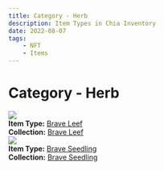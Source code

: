 ```yaml
---
title: Category - Herb
description: Item Types in Chia Inventory
date: 2022-08-07
tags:
    - NFT
    - Items
---
```


# Category - Herb
<div class="item_type_thumbnail">
<a href="../../Types/Herb/Brave_Leef/Normal_Brave_Leef_00001_00100/"><img loading="lazy" src="https://2jb5ctkfy4bahtk63blfyggft7bmra4qek5brc6qhj5owiw5m35a.arweave.net/0kPRTUXHAgPNXthWXBjFn8LIg5AiuhiL0Dp66yLdZvo"></a><br/>
<div><strong>Item Type:</strong> <a href="../../Types/Herb/Brave_Leef/Normal_Brave_Leef_00001_00100/">Brave Leef</a></div>
<div><strong>Collection:</strong> <a href="https://www.spacescan.io/xch/nft/collection/col1jgw23rce22aucy0vrseqa3dte8sd0924sdjw5xuxzljcnhgr8fpqnjcu7q">Brave Leef</a></div>
</div>
<div class="item_type_thumbnail">
<a href="../../Types/Herb/Brave_Seedling/Normal_Brave_Seedling_00001_00100/"><img loading="lazy" src="https://25ssx4zfj2klz3qaycdfzvonufgeyqi5kexgmgxlazu2kcko.arweave.net/12Ur8yVOlLzuAMCGXNXNoUxMQR1_RLmYa-6wZppQlOk"></a><br/>
<div><strong>Item Type:</strong> <a href="../../Types/Herb/Brave_Seedling/Normal_Brave_Seedling_00001_00100/">Brave Seedling</a></div>
<div><strong>Collection:</strong> <a href="https://www.spacescan.io/xch/nft/collection/col1jgw23rce22aucy0vrseqa3dte8sd0924sdjw5xuxzljcnhgr8fpqnjcu7q">Brave Seedling</a></div>
</div>

